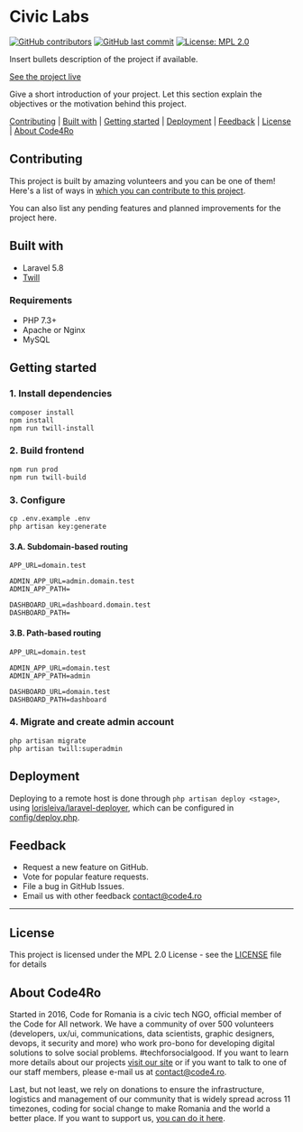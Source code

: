 # Civic Labs

[![GitHub contributors](https://img.shields.io/github/contributors/code4romania/civiclabs.ro.svg?style=for-the-badge)](https://github.com/code4romania/civiclabs.ro/graphs/contributors) [![GitHub last commit](https://img.shields.io/github/last-commit/code4romania/civiclabs.ro.svg?style=for-the-badge)](https://github.com/code4romania/civiclabs.ro/commits/master) [![License: MPL 2.0](https://img.shields.io/badge/license-MPL%202.0-brightgreen.svg?style=for-the-badge)](https://opensource.org/licenses/MPL-2.0)

Insert bullets description of the project if available.

[See the project live](https://civiclabs.ro)

Give a short introduction of your project. Let this section explain the objectives or the motivation behind this project.

[Contributing](#contributing) | [Built with](#built-with) | [Getting started](#getting-started) | [Deployment](#deployment) | [Feedback](#feedback) | [License](#license) | [About Code4Ro](#about-code4ro)

## Contributing

This project is built by amazing volunteers and you can be one of them! Here's a list of ways in [which you can contribute to this project](.github/CONTRIBUTING.MD).

You can also list any pending features and planned improvements for the project here.

## Built with

* Laravel 5.8
* [Twill](https://twill.io)


### Requirements

* PHP 7.3+
* Apache or Nginx
* MySQL

## Getting started

### 1. Install dependencies
```
composer install
npm install
npm run twill-install
```

### 2. Build frontend
```
npm run prod
npm run twill-build
```

### 3. Configure
```
cp .env.example .env
php artisan key:generate
```

#### 3.A. Subdomain-based routing
```
APP_URL=domain.test

ADMIN_APP_URL=admin.domain.test
ADMIN_APP_PATH=

DASHBOARD_URL=dashboard.domain.test
DASHBOARD_PATH=
```

#### 3.B. Path-based routing
```
APP_URL=domain.test

ADMIN_APP_URL=domain.test
ADMIN_APP_PATH=admin

DASHBOARD_URL=domain.test
DASHBOARD_PATH=dashboard
```

### 4. Migrate and create admin account
```
php artisan migrate
php artisan twill:superadmin
```

## Deployment

Deploying to a remote host is done through `php artisan deploy <stage>`, using [lorisleiva/laravel-deployer](https://github.com/lorisleiva/laravel-deployer), which can be configured in [config/deploy.php](config/deploy.php).

## Feedback

* Request a new feature on GitHub.
* Vote for popular feature requests.
* File a bug in GitHub Issues.
* Email us with other feedback contact@code4.ro
********

## License

This project is licensed under the MPL 2.0 License - see the [LICENSE](LICENSE) file for details

## About Code4Ro

Started in 2016, Code for Romania is a civic tech NGO, official member of the Code for All network. We have a community of over 500 volunteers (developers, ux/ui, communications, data scientists, graphic designers, devops, it security and more) who work pro-bono for developing digital solutions to solve social problems. #techforsocialgood. If you want to learn more details about our projects [visit our site](https://www.code4.ro/en/) or if you want to talk to one of our staff members, please e-mail us at contact@code4.ro.

Last, but not least, we rely on donations to ensure the infrastructure, logistics and management of our community that is widely spread across 11 timezones, coding for social change to make Romania and the world a better place. If you want to support us, [you can do it here](https://code4.ro/en/donate/).
